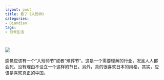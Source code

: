 ```yaml
---
layout: post
title: 看了《入殓师》
categories:
- Diandian
tags:
- 日常生活

---
```

<p><img src="http://m2.img.srcdd.com/farm4/d/2012/0627/10/0C4893BBF63939FE2E508DB6E56CA6CD_B500_900_500_730.JPEG" />‍<br /></p>
<p>感觉应该有一个“入殓师节”或者“殡葬节”。这是一个需要理解的行业，况且人人都会死，没有理由不设立一个这样的节日。另外，真的很喜欢日本的风格，其实，应该是喜欢真正的中国。</p>